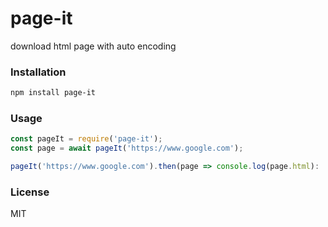 # page-it

download html page with auto encoding

### Installation

```sh
npm install page-it
```

### Usage

```javascript
const pageIt = require('page-it');
const page = await pageIt('https://www.google.com');

pageIt('https://www.google.com').then(page => console.log(page.html):
```

### License

MIT
